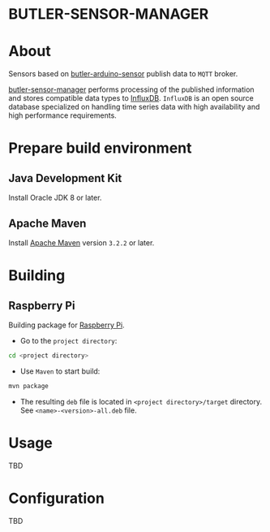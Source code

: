 BUTLER-SENSOR-MANAGER
=====================

About
=====

Sensors based on [butler-arduino-sensor](https://github.com/monstrenyatko/butler-arduino-sensor)
publish data to `MQTT` broker.

[butler-sensor-manager](https://github.com/monstrenyatko/butler-sensor-manager)
performs processing of the published information and stores compatible data types to 
[InfluxDB](https://influxdata.com/time-series-platform/influxdb/). `InfluxDB` is
an open source database specialized on handling time series data with high availability
and high performance requirements.

Prepare build environment
=========================

Java Development Kit
--------------------

Install Oracle JDK 8 or later.

Apache Maven
------------
Install [Apache Maven](https://maven.apache.org) version `3.2.2` or later.

Building
========

Raspberry Pi
------------

Building package for [Raspberry Pi](https://www.raspberrypi.org).

- Go to the `project directory`:
```sh
cd <project directory>
```
- Use `Maven` to start build:
```sh
mvn package
```
- The resulting `deb` file is located in `<project directory>/target` directory.
See `<name>-<version>-all.deb` file.

Usage
=====

TBD

Configuration
=============

TBD
